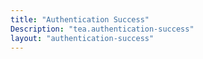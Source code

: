 ```yaml
---
title: "Authentication Success"
Description: "tea.authentication-success"
layout: "authentication-success"
---
```

